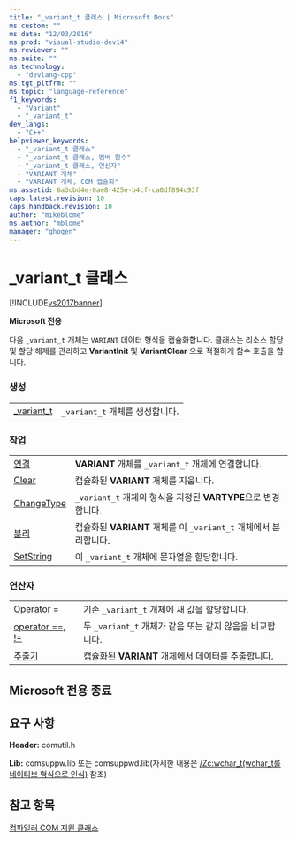 ```yaml
---
title: "_variant_t 클래스 | Microsoft Docs"
ms.custom: ""
ms.date: "12/03/2016"
ms.prod: "visual-studio-dev14"
ms.reviewer: ""
ms.suite: ""
ms.technology: 
  - "devlang-cpp"
ms.tgt_pltfrm: ""
ms.topic: "language-reference"
f1_keywords: 
  - "Variant"
  - "_variant_t"
dev_langs: 
  - "C++"
helpviewer_keywords: 
  - "_variant_t 클래스"
  - "_variant_t 클래스, 멤버 함수"
  - "_variant_t 클래스, 연산자"
  - "VARIANT 개체"
  - "VARIANT 개체, COM 캡슐화"
ms.assetid: 6a3cbd4e-0ae8-425e-b4cf-ca0df894c93f
caps.latest.revision: 10
caps.handback.revision: 10
author: "mikeblome"
ms.author: "mblome"
manager: "ghogen"
---
```

# _variant_t 클래스
[!INCLUDE[vs2017banner](../assembler/inline/includes/vs2017banner.md)]

**Microsoft 전용**  
  
 다음 `_variant_t` 개체는 `VARIANT` 데이터 형식을 캡슐화합니다.  클래스는 리소스 할당 및 할당 해제를 관리하고 **VariantInit** 및 **VariantClear** 으로 적절하게 함수 호출을 합니다.  
  
### 생성  
  
|||  
|-|-|  
|[\_variant\_t](../cpp/variant-t-variant-t.md)|`_variant_t` 개체를 생성합니다.|  
  
### 작업  
  
|||  
|-|-|  
|[연결](../cpp/variant-t-attach.md)|**VARIANT** 개체를 `_variant_t` 개체에 연결합니다.|  
|[Clear](../cpp/variant-t-clear.md)|캡슐화된 **VARIANT** 개체를 지웁니다.|  
|[ChangeType](../cpp/variant-t-changetype.md)|`_variant_t` 개체의 형식을 지정된 **VARTYPE**으로 변경합니다.|  
|[분리](../cpp/variant-t-detach.md)|캡슐화된 **VARIANT** 개체를 이 `_variant_t` 개체에서 분리합니다.|  
|[SetString](../cpp/variant-t-setstring.md)|이 `_variant_t` 개체에 문자열을 할당합니다.|  
  
### 연산자  
  
|||  
|-|-|  
|[Operator \=](../cpp/variant-t-operator-equal.md)|기존 `_variant_t` 개체에 새 값을 할당합니다.|  
|[operator \=\=, \!\=](../cpp/variant-t-relational-operators.md)|두 `_variant_t` 개체가 같음 또는 같지 않음을 비교합니다.|  
|[추출기](../cpp/variant-t-extractors.md)|캡슐화된 **VARIANT** 개체에서 데이터를 추출합니다.|  
  
## Microsoft 전용 종료  
  
## 요구 사항  
 **Header:** comutil.h  
  
 **Lib:** comsuppw.lib 또는 comsuppwd.lib\(자세한 내용은 [\/Zc:wchar\_t\(wchar\_t를 네이티브 형식으로 인식\)](../build/reference/zc-wchar-t-wchar-t-is-native-type.md) 참조\)  
  
## 참고 항목  
 [컴파일러 COM 지원 클래스](../cpp/compiler-com-support-classes.md)